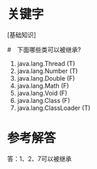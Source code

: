 # 关键字
[基础知识]

#　下面哪些类可以被继承?
1. java.lang.Thread (T)
2. java.lang.Number (T)
3. java.lang.Double (F)
4. java.lang.Math (F)
5. java.lang.Void (F)
6. java.lang.Class (F)
7. java.lang.ClassLoader (T)


# 参考解答


答：1、2、7可以被继承
